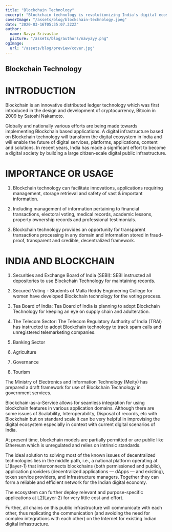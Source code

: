 ```yaml
---
title: "Blockchain Technology"
excerpt: "Blockchain technology is revolutionizing India's digital ecosystem, enhancing transparency and efficiency in finance, healthcare, and governance. India's pioneering efforts integrate blockchain for secure, scalable, and innovative digital infrastructure. This transformation drives India's journey towards a robust digital society."
coverImage: "/assets/blog/blockchain-technology.jpeg"
date: "2020-03-16T05:35:07.322Z"
author:
  name: Navya Srivastav
  picture: "/assets/blog/authors/navyayy.png"
ogImage:
  url: "/assets/blog/preview/cover.jpg"
---
```


## Blockchain Technology

# INTRODUCTION

Blockchain is an innovative distributed ledger technology which was first introduced in the design and development of cryptocurrency, Bitcoin in 2009 by Satoshi Nakamoto.

Globally and nationally various efforts are being made towards implementing Blockchain based applications. A digital infrastructure based on Blockchain technology will transform the digital ecosystem in India and will enable the future of digital services, platforms, applications, content and solutions. In recent years, India has made a significant effort to become a digital society by building a large citizen-scale digital public infrastructure.

# IMPORTANCE OR USAGE

1. Blockchain technology can facilitate innovations, applications requiring management, storage retrieval and safety of vast & important information.

2. Including management of information pertaining to financial transactions, electoral voting, medical records, academic lessons, property ownership records and professional testimonials.

3. Blockchain technology provides an opportunity for transparent transactions processing in any domain and information stored in fraud-proof, transparent and credible, decentralized framework.

# INDIA AND BLOCKCHAIN

1. Securities and Exchange Board of India (SEBI): SEBI instructed all depositories to use Blockchain Technology for maintaining records.
2. Secured Voting - Students of Malla Reddy Engineering College for women have developed Blockchain technology for the voting process.

3. Tea Board of India: Tea Board of India is planning to adopt Blockchain Technology for keeping an eye on supply chain and adulteration.

4. The Telecom Sector: The Telecom Regulatory Authority of India (TRAI) has instructed to adopt Blockchain technology to track spam calls and unregistered telemarketing companies.

5. Banking Sector

6. Agriculture

7. Governance

8. Tourism

The Ministry of Electronics and Information Technology (Meity) has prepared a draft framework for use of Blockchain Technology in government services.

Blockchain-as-a-Service allows for seamless integration for using blockchain features in various application domains. Although there are some issues of Scalability, Interoperability, Disposal of records, etc with Blockchain but on standard scale it can be very helpful in improvising the digital ecosystem especially in context with current digital scenarios of India.

At present time, blockchain models are partially permitted or are public like Ethereum which is unregulated and relies on intrinsic standards.

The ideal solution to solving most of the known issues of decentralized technologies lies in the middle path, i.e., a national platform operating at L1(layer-1) that interconnects blockchains (both permissioned and public), application providers (decentralized  applications — dApps — and existing), token service providers, and infrastructure managers. Together they can form a reliable and efficient network for the Indian digital economy.

The ecosystem can further deploy relevant and purpose-specific applications at L2(Layer-2) for very little cost and effort.

Further, all chains on this public infrastructure will communicate with each other, thus replicating the communication (and avoiding the need for complex integrations with each other) on the Internet for existing Indian digital infrastructure.
